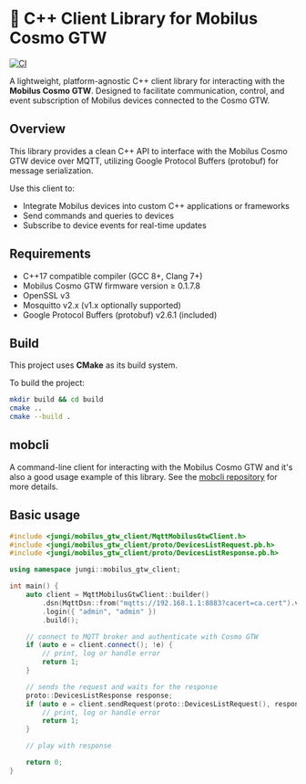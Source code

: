 # 📙 C++ Client Library for Mobilus Cosmo GTW

[![CI](https://github.com/piku235/mobilus-gtw-client/actions/workflows/continuous-integration.yml/badge.svg)](https://github.com/piku235/mobilus-gtw-client/actions/workflows/continuous-integration.yml)

A lightweight, platform-agnostic C++ client library for interacting with the **Mobilus Cosmo GTW**.
Designed to facilitate communication, control, and event subscription of Mobilus devices connected to the Cosmo GTW.

## Overview

This library provides a clean C++ API to interface with the Mobilus Cosmo GTW device over MQTT, utilizing Google Protocol Buffers (protobuf) for message serialization.

Use this client to:

- Integrate Mobilus devices into custom C++ applications or frameworks  
- Send commands and queries to devices
- Subscribe to device events for real-time updates

## Requirements

- C++17 compatible compiler (GCC 8+, Clang 7+)
- Mobilus Cosmo GTW firmware version ≥ 0.1.7.8
- OpenSSL v3
- Mosquitto v2.x (v1.x optionally supported)
- Google Protocol Buffers (protobuf) v2.6.1 (included)

## Build

This project uses **CMake** as its build system.

To build the project:

```bash
mkdir build && cd build
cmake ..
cmake --build .
```

## mobcli

A command-line client for interacting with the Mobilus Cosmo GTW and it's also a good usage example of this library.
See the [mobcli repository](https://github.com/piku235/mobcli) for more details.

## Basic usage

```cpp
#include <jungi/mobilus_gtw_client/MqttMobilusGtwClient.h>
#include <jungi/mobilus_gtw_client/proto/DevicesListRequest.pb.h>
#include <jungi/mobilus_gtw_client/proto/DevicesListResponse.pb.h>

using namespace jungi::mobilus_gtw_client;

int main() {
    auto client = MqttMobilusGtwClient::builder()
        .dsn(MqttDsn::from("mqtts://192.168.1.1:8883?cacert=ca.cert").value())
        .login({ "admin", "admin" })
        .build();

    // connect to MQTT broker and authenticate with Cosmo GTW
    if (auto e = client.connect(); !e) {
        // print, log or handle error
        return 1;
    }

    // sends the request and waits for the response
    proto::DevicesListResponse response;
    if (auto e = client.sendRequest(proto::DevicesListRequest(), response); !e) {
        // print, log or handle error
        return 1;
    }

    // play with response

    return 0;
}
```
